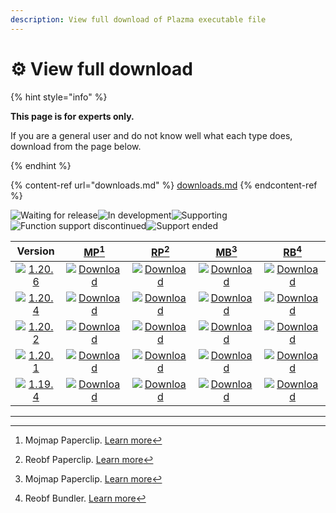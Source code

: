 ```yaml
---
description: View full download of Plazma executable file
---
```


# ⚙️ View full download

{% hint style="info" %}

**This page is for experts only.**

If you are a general user and do not know well what each type does,
download from the page below.

{% endhint %}

{% content-ref url="downloads.md" %}
[downloads.md](downloads.md)
{% endcontent-ref %}

[wtr]: https://badge.plazmamc.org/0/Waiting%20for%20Release

![Waiting for release][wtr]![In development](https://badge.plazmamc.org/1/In%20development)![Supporting](https://badge.plazmamc.org/2/Supporting)![Function support discontinued](https://badge.plazmamc.org/6/Function%20support%20discontinued)![Support ended](https://badge.plazmamc.org/4/Support%20ended)

|                                      Version                                      |                              [MP](#user-content-fn-1)[^1]                              |                              [RP](#user-content-fn-2)[^2]                              |                              [MB](#user-content-fn-3)[^3]                              |                              [RB](#user-content-fn-4)[^4]                              |
| :-------------------------------------------------------------------------------: | :------------------------------------------------------------------------------------: | :------------------------------------------------------------------------------------: | :------------------------------------------------------------------------------------: | :------------------------------------------------------------------------------------: |
| [![1.20.6](https://badge.plazmamc.org/1/1.20.6)](https://git.plazmamc.org/1.20.6) | [![Download](https://badge.plazmamc.org/1/Download)](https://dl.plazmamc.org/1.20.6/0) | [![Download](https://badge.plazmamc.org/1/Download)](https://dl.plazmamc.org/1.20.6/1) | [![Download](https://badge.plazmamc.org/1/Download)](https://dl.plazmamc.org/1.20.6/2) | [![Download](https://badge.plazmamc.org/1/Download)](https://dl.plazmamc.org/1.20.6/3) |
| [![1.20.4](https://badge.plazmamc.org/2/1.20.4)](https://git.plazmamc.org/1.20.4) | [![Download](https://badge.plazmamc.org/1/Download)](https://dl.plazmamc.org/1.20.4/0) | [![Download](https://badge.plazmamc.org/1/Download)](https://dl.plazmamc.org/1.20.4/1) | [![Download](https://badge.plazmamc.org/1/Download)](https://dl.plazmamc.org/1.20.4/2) | [![Download](https://badge.plazmamc.org/1/Download)](https://dl.plazmamc.org/1.20.4/3) |
| [![1.20.2](https://badge.plazmamc.org/6/1.20.2)](https://git.plazmamc.org/1.20.2) | [![Download](https://badge.plazmamc.org/1/Download)](https://dl.plazmamc.org/1.20.2/0) | [![Download](https://badge.plazmamc.org/1/Download)](https://dl.plazmamc.org/1.20.2/1) | [![Download](https://badge.plazmamc.org/1/Download)](https://dl.plazmamc.org/1.20.2/2) | [![Download](https://badge.plazmamc.org/1/Download)](https://dl.plazmamc.org/1.20.2/3) |
| [![1.20.1](https://badge.plazmamc.org/4/1.20.1)](https://git.plazmamc.org/1.20.1) | [![Download](https://badge.plazmamc.org/1/Download)](https://dl.plazmamc.org/1.20.1/0) | [![Download](https://badge.plazmamc.org/1/Download)](https://dl.plazmamc.org/1.20.1/1) | [![Download](https://badge.plazmamc.org/1/Download)](https://dl.plazmamc.org/1.20.1/2) | [![Download](https://badge.plazmamc.org/1/Download)](https://dl.plazmamc.org/1.20.1/3) |
| [![1.19.4](https://badge.plazmamc.org/4/1.19.4)](https://git.plazmamc.org/1.19.4) | [![Download](https://badge.plazmamc.org/1/Download)](https://dl.plazmamc.org/1.19.4/0) | [![Download](https://badge.plazmamc.org/1/Download)](https://dl.plazmamc.org/1.19.4/1) | [![Download](https://badge.plazmamc.org/1/Download)](https://dl.plazmamc.org/1.19.4/2) | [![Download](https://badge.plazmamc.org/1/Download)](https://dl.plazmamc.org/1.19.4/3) |

***

[^1]: Mojmap Paperclip. [Learn more](../administration/getting-started#id-2)

[^2]: Reobf Paperclip. [Learn more](../administration/getting-started#id-2)

[^3]: Mojmap Paperclip. [Learn more](../administration/getting-started#id-2)

[^4]: Reobf Bundler. [Learn more](../administration/getting-started#id-2)
